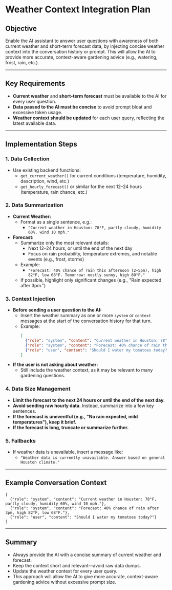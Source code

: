 # Weather Context Integration Plan

## Objective
Enable the AI assistant to answer user questions with awareness of both current weather and short-term forecast data, by injecting concise weather context into the conversation history or prompt. This will allow the AI to provide more accurate, context-aware gardening advice (e.g., watering, frost, rain, etc.).

---

## Key Requirements
- **Current weather** and **short-term forecast** must be available to the AI for every user question.
- **Data passed to the AI must be concise** to avoid prompt bloat and excessive token usage.
- **Weather context should be updated** for each user query, reflecting the latest available data.

---

## Implementation Steps

### 1. Data Collection
- Use existing backend functions:
  - `get_current_weather()` for current conditions (temperature, humidity, description, wind, etc.)
  - `get_hourly_forecast()` or similar for the next 12–24 hours (temperature, rain chance, etc.)

### 2. Data Summarization
- **Current Weather:**
  - Format as a single sentence, e.g.:
    - `"Current weather in Houston: 78°F, partly cloudy, humidity 60%, wind 10 mph."`
- **Forecast:**
  - Summarize only the most relevant details:
    - Next 12–24 hours, or until the end of the next day
    - Focus on rain probability, temperature extremes, and notable events (e.g., frost, storms)
  - Example:
    - `"Forecast: 40% chance of rain this afternoon (2–5pm), high 82°F, low 68°F. Tomorrow: mostly sunny, high 80°F."`
  - If possible, highlight only significant changes (e.g., "Rain expected after 3pm.")

### 3. Context Injection
- **Before sending a user question to the AI:**
  - Insert the weather summary as one or more `system` or `context` messages at the start of the conversation history for that turn.
  - Example:
    ```json
    [
      {"role": "system", "content": "Current weather in Houston: 78°F, partly cloudy, humidity 60%, wind 10 mph."},
      {"role": "system", "content": "Forecast: 40% chance of rain this afternoon, high 82°F, low 68°F."},
      {"role": "user", "content": "Should I water my tomatoes today?"}
    ]
    ```
- **If the user is not asking about weather:**
  - Still include the weather context, as it may be relevant to many gardening questions.

### 4. Data Size Management
- **Limit the forecast to the next 24 hours or until the end of the next day.**
- **Avoid sending raw hourly data.** Instead, summarize into a few key sentences.
- **If the forecast is uneventful (e.g., "No rain expected, mild temperatures"), keep it brief.**
- **If the forecast is long, truncate or summarize further.**

### 5. Fallbacks
- If weather data is unavailable, insert a message like:
  - `"Weather data is currently unavailable. Answer based on general Houston climate."`

---

## Example Conversation Context
```
[
  {"role": "system", "content": "Current weather in Houston: 78°F, partly cloudy, humidity 60%, wind 10 mph."},
  {"role": "system", "content": "Forecast: 40% chance of rain after 3pm, high 82°F, low 68°F."},
  {"role": "user", "content": "Should I water my tomatoes today?"}
]
```

---

## Summary
- Always provide the AI with a concise summary of current weather and forecast.
- Keep the context short and relevant—avoid raw data dumps.
- Update the weather context for every user query.
- This approach will allow the AI to give more accurate, context-aware gardening advice without excessive prompt size. 